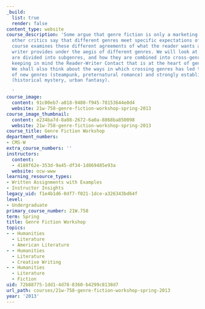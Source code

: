 ```yaml
---
_build:
  list: true
  render: false
content_type: website
course_description: 'Some argue that genre fiction is only a marketing category, but
  other critics say that different genres meet specific expectations of readers. This
  course examines these different agreements of what the reader wants and what the
  writer provides under the aegis of different genres. We will look at how genres
  are divided into subgenres, and how they are combined into cross-genre work, always
  keeping in mind the Reader-Writer Contact that is at the heart of genre writing.
  We shall also think about the ways in which crossing genres has led to the establishment
  of new genres (steampunk, preternatural romance) and strongly established subgenres
  (historical mystery, urban fantasy).

  '
course_image:
  content: 91c00eb7-a018-9480-f945-78153644e0d4
  website: 21w-758-genre-fiction-workshop-spring-2013
course_image_thumbnail:
  content: e234ba7d-8a08-2672-6a0a-8868ba850098
  website: 21w-758-genre-fiction-workshop-spring-2013
course_title: Genre Fiction Workshop
department_numbers:
- CMS-W
extra_course_numbers: ''
instructors:
  content:
  - 4188f62e-353d-9a45-df34-1d869485e93a
  website: ocw-www
learning_resource_types:
- Written Assignments with Examples
- Instructor Insights
legacy_uid: f1e4b1d6-0df7-f021-1dce-a326343bd64f
level:
- Undergraduate
primary_course_number: 21W.758
term: Spring
title: Genre Fiction Workshop
topics:
- - Humanities
  - Literature
  - American Literature
- - Humanities
  - Literature
  - Creative Writing
- - Humanities
  - Literature
  - Fiction
uid: 72b88775-1dd1-4d78-8360-b4299c8138d7
url_path: courses/21w-758-genre-fiction-workshop-spring-2013
year: '2013'
---
```

